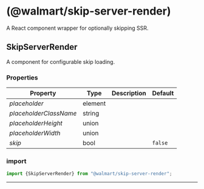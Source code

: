 #  (@walmart/skip-server-render)

A React component wrapper for optionally skipping SSR.


## SkipServerRender

A component for configurable skip loading.

### Properties

| Property | Type | Description | Default |
| -------- | ---- | ----------- | ------- |
| *placeholder* | element |  | 
| *placeholderClassName* | string |  | 
| *placeholderHeight* | union |  | 
| *placeholderWidth* | union |  | 
| *skip* | bool |  | `false`

### import

```jsx
import {SkipServerRender} from "@walmart/skip-server-render";
```

<hr/>
